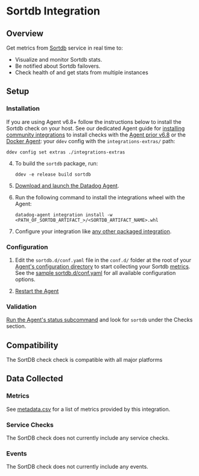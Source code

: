 # Sortdb Integration

## Overview

Get metrics from [Sortdb][1] service in real time to:

- Visualize and monitor Sortdb stats.
- Be notified about Sortdb failovers.
- Check health of and get stats from multiple instances

## Setup 

### Installation

If you are using Agent v6.8+ follow the instructions below to install the Sortdb check on your host. See our dedicated Agent guide for [installing community integrations][2] to install checks with the [Agent prior v6.8][3] or the [Docker Agent][4]: your `ddev` config with the `integrations-extras/` path:

   ```shell
   ddev config set extras ./integrations-extras
   ```

4. To build the `sortdb` package, run:

   ```shell
   ddev -e release build sortdb
   ```

1. [Download and launch the Datadog Agent][6].
2. Run the following command to install the integrations wheel with the Agent:

   ```shell
   datadog-agent integration install -w <PATH_OF_SORTDB_ARTIFACT_>/<SORTDB_ARTIFACT_NAME>.whl
   ```

3. Configure your integration like [any other packaged integration][7].

### Configuration

1. Edit the `sortdb.d/conf.yaml` file in the `conf.d/` folder at the root of your [Agent's configuration directory][8] to start collecting your Sortdb [metrics](#metric-collection). See the [sample sortdb.d/conf.yaml][9] for all available configuration options.

2. [Restart the Agent][10]

### Validation

[Run the Agent's status subcommand][11] and look for `sortdb` under the Checks section.

## Compatibility

The SortDB check check is compatible with all major platforms

## Data Collected

### Metrics

See [metadata.csv][12] for a list of metrics provided by this integration.

### Service Checks

The SortDB check does not currently include any service checks.

### Events

The SortDB check does not currently include any events.

[1]: https://github.com/jehiah/sortdb
[2]: https://docs.datadoghq.com/agent/guide/community-integrations-installation-with-docker-agent/
[3]: https://docs.datadoghq.com/agent/guide/community-integrations-installation-with-docker-agent/?tab=agentpriorto68
[4]: https://docs.datadoghq.com/agent/guide/community-integrations-installation-with-docker-agent/?tab=docker
[5]: https://docs.datadoghq.com/developers/integrations/new_check_howto/#developer-toolkit
[6]: https://app.datadoghq.com/account/settings#agent
[7]: https://docs.datadoghq.com/getting_started/integrations/
[8]: https://docs.datadoghq.com/agent/faq/agent-configuration-files/#agent-configuration-directory
[9]: https://github.com/DataDog/integrations-extras/blob/master/sortdb/datadog_checks/sortdb/data/conf.yaml.example
[10]: https://docs.datadoghq.com/agent/faq/agent-commands/#start-stop-restart-the-agent
[11]: https://docs.datadoghq.com/agent/guide/agent-commands/#service-status
[12]: https://github.com/DataDog/integrations-extras/blob/master/sortdb/metadata.csv
